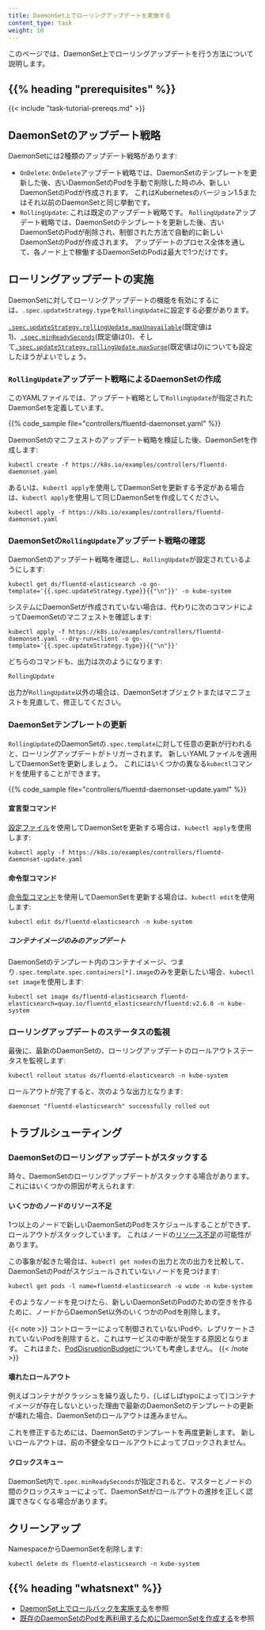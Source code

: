 ```yaml
---
title: DaemonSet上でローリングアップデートを実施する
content_type: task
weight: 10
---
```


<!-- overview -->
このページでは、DaemonSet上でローリングアップデートを行う方法について説明します。

## {{% heading "prerequisites" %}}

{{< include "task-tutorial-prereqs.md" >}}

<!-- steps -->

## DaemonSetのアップデート戦略

DaemonSetには2種類のアップデート戦略があります:

* `OnDelete`: `OnDelete`アップデート戦略では、DaemonSetのテンプレートを更新した後、古いDaemonSetのPodを手動で削除した時*のみ*、新しいDaemonSetのPodが作成されます。
  これはKubernetesのバージョン1.5またはそれ以前のDaemonSetと同じ挙動です。
* `RollingUpdate`: これは既定のアップデート戦略です。
  `RollingUpdate`アップデート戦略では、DaemonSetのテンプレートを更新した後、古いDaemonSetのPodが削除され、制御された方法で自動的に新しいDaemonSetのPodが作成されます。
  アップデートのプロセス全体を通して、各ノード上で稼働するDaemonSetのPodは最大で1つだけです。

## ローリングアップデートの実施

DaemonSetに対してローリングアップデートの機能を有効にするには、`.spec.updateStrategy.type`を`RollingUpdate`に設定する必要があります。

[`.spec.updateStrategy.rollingUpdate.maxUnavailable`](/docs/reference/kubernetes-api/workload-resources/daemon-set-v1/#DaemonSetSpec)(既定値は1)、[`.spec.minReadySeconds`](/docs/reference/kubernetes-api/workload-resources/daemon-set-v1/#DaemonSetSpec)(既定値は0)、そして[`.spec.updateStrategy.rollingUpdate.maxSurge`](/docs/reference/kubernetes-api/workload-resources/daemon-set-v1/#DaemonSetSpec)(既定値は0)についても設定したほうがよいでしょう。

### `RollingUpdate`アップデート戦略によるDaemonSetの作成

このYAMLファイルでは、アップデート戦略として`RollingUpdate`が指定されたDaemonSetを定義しています。

{{% code_sample file="controllers/fluentd-daemonset.yaml" %}}

DaemonSetのマニフェストのアップデート戦略を検証した後、DaemonSetを作成します:

```shell
kubectl create -f https://k8s.io/examples/controllers/fluentd-daemonset.yaml
```

あるいは、`kubectl apply`を使用してDaemonSetを更新する予定がある場合は、`kubectl apply`を使用して同じDaemonSetを作成してください。

```shell
kubectl apply -f https://k8s.io/examples/controllers/fluentd-daemonset.yaml
```

### DaemonSetの`RollingUpdate`アップデート戦略の確認

DaemonSetのアップデート戦略を確認し、`RollingUpdate`が設定されているようにします:

```shell
kubectl get ds/fluentd-elasticsearch -o go-template='{{.spec.updateStrategy.type}}{{"\n"}}' -n kube-system
```

システムにDaemonSetが作成されていない場合は、代わりに次のコマンドによってDaemonSetのマニフェストを確認します:

```shell
kubectl apply -f https://k8s.io/examples/controllers/fluentd-daemonset.yaml --dry-run=client -o go-template='{{.spec.updateStrategy.type}}{{"\n"}}'
```

どちらのコマンドも、出力は次のようになります:

```
RollingUpdate
```

出力が`RollingUpdate`以外の場合は、DaemonSetオブジェクトまたはマニフェストを見直して、修正してください。


### DaemonSetテンプレートの更新

`RollingUpdate`のDaemonSetの`.spec.template`に対して任意の更新が行われると、ローリングアップデートがトリガーされます。
新しいYAMLファイルを適用してDaemonSetを更新しましょう。
これにはいくつかの異なる`kubectl`コマンドを使用することができます。

{{% code_sample file="controllers/fluentd-daemonset-update.yaml" %}}

#### 宣言型コマンド

[設定ファイル](/docs/tasks/manage-kubernetes-objects/declarative-config/)を使用してDaemonSetを更新する場合は、`kubectl apply`を使用します:

```shell
kubectl apply -f https://k8s.io/examples/controllers/fluentd-daemonset-update.yaml
```

#### 命令型コマンド

[命令型コマンド](/docs/tasks/manage-kubernetes-objects/imperative-command/)を使用してDaemonSetを更新する場合は、`kubectl edit`を使用します:

```shell
kubectl edit ds/fluentd-elasticsearch -n kube-system
```

##### コンテナイメージのみのアップデート

DaemonSetのテンプレート内のコンテナイメージ、つまり`.spec.template.spec.containers[*].image`のみを更新したい場合、`kubectl set image`を使用します:

```shell
kubectl set image ds/fluentd-elasticsearch fluentd-elasticsearch=quay.io/fluentd_elasticsearch/fluentd:v2.6.0 -n kube-system
```

### ローリングアップデートのステータスの監視

最後に、最新のDaemonSetの、ローリングアップデートのロールアウトステータスを監視します:

```shell
kubectl rollout status ds/fluentd-elasticsearch -n kube-system
```

ロールアウトが完了すると、次のような出力となります:

```shell
daemonset "fluentd-elasticsearch" successfully rolled out
```

## トラブルシューティング

### DaemonSetのローリングアップデートがスタックする

時々、DaemonSetのローリングアップデートがスタックする場合があります。
これにはいくつかの原因が考えられます:

#### いくつかのノードのリソース不足

1つ以上のノードで新しいDaemonSetのPodをスケジュールすることができず、ロールアウトがスタックしています。
これはノードの[リソース不足](/ja/docs/concepts/scheduling-eviction/node-pressure-eviction/)の可能性があります。

この事象が起きた場合は、`kubectl get nodes`の出力と次の出力を比較して、DaemonSetのPodがスケジュールされていないノードを見つけます:

```shell
kubectl get pods -l name=fluentd-elasticsearch -o wide -n kube-system
```

そのようなノードを見つけたら、新しいDaemonSetのPodのための空きを作るために、ノードからDaemonSet以外のいくつかのPodを削除します。

{{< note >}}
コントローラーによって制御されていないPodや、レプリケートされていないPodを削除すると、これはサービスの中断が発生する原因となります。
これはまた、[PodDisruptionBudget](/ja/docs/tasks/run-application/configure-pdb/)についても考慮しません。
{{< /note >}}

#### 壊れたロールアウト

例えばコンテナがクラッシュを繰り返したり、(しばしばtypoによって)コンテナイメージが存在しないといった理由で最新のDaemonSetのテンプレートの更新が壊れた場合、DaemonSetのロールアウトは進みません。

これを修正するためには、DaemonSetのテンプレートを再度更新します。
新しいロールアウトは、前の不健全なロールアウトによってブロックされません。

#### クロックスキュー

DaemonSet内で`.spec.minReadySeconds`が指定されると、マスターとノードの間のクロックスキューによって、DaemonSetがロールアウトの進捗を正しく認識できなくなる場合があります。

## クリーンアップ

NamespaceからDaemonSetを削除します:

```shell
kubectl delete ds fluentd-elasticsearch -n kube-system
```

## {{% heading "whatsnext" %}}

* [DaemonSet上でロールバックを実施する](/docs/tasks/manage-daemon/rollback-daemon-set/)を参照
* [既存のDaemonSetのPodを再利用するためにDaemonSetを作成する](/ja/docs/concepts/workloads/controllers/daemonset/)を参照
